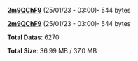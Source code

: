 [**2m9QChF9**](/data/2m9QChF9.txt) (25/01/23 - 03:00)- 544 bytes

[**2m9QChF9**](/data/2m9QChF9.txt) (25/01/23 - 03:00)- 544 bytes

**Total Datas**: 6270

**Total Size**: 36.99 MB / 37.0 MB